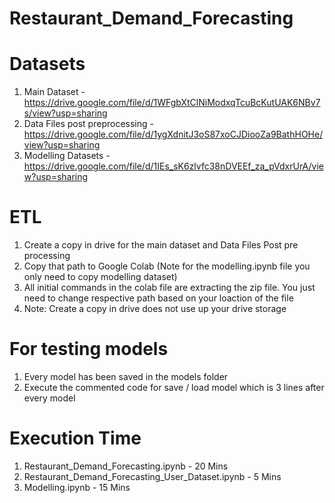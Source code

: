 # Restaurant_Demand_Forecasting

# Datasets 
1. Main Dataset - https://drive.google.com/file/d/1WFgbXtClNiModxqTcuBcKutUAK6NBv7s/view?usp=sharing 
2. Data Files post preprocessing - https://drive.google.com/file/d/1ygXdnitJ3oS87xoCJDiooZa9BathHOHe/view?usp=sharing
3. Modelling Datasets - https://drive.google.com/file/d/1IEs_sK6zlvfc38nDVEEf_za_pVdxrUrA/view?usp=sharing 

# ETL
1. Create a copy in drive for the main dataset and Data Files Post pre processing
2. Copy that path to Google Colab (Note for the modelling.ipynb file you only need to copy modelling dataset)
3. All initial commands in the colab file are extracting the zip file. You just need to change respective path based on your loaction of the file
4. Note: Create a copy in drive does not use up your drive storage

# For testing models 
1. Every model has been saved in the models folder
2. Execute the commented code for save / load model which is 3 lines after every model

# Execution Time 
1. Restaurant_Demand_Forecasting.ipynb - 20 Mins
2. Restaurant_Demand_Forecasting_User_Dataset.ipynb - 5 Mins
3. Modelling.ipynb - 15 Mins
